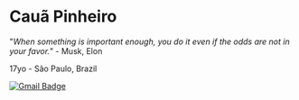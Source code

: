 # Cauã Pinheiro

"_When something is important enough, you do it even if the odds are not in your favor._" - Musk, Elon

17yo - São Paulo, Brazil

[![Gmail Badge](https://img.shields.io/badge/-cauaspinheiro@gmail.com-6633cc?style=flat-square&logo=Gmail&logoColor=white&link=mailto:cauaspinheiro@gmail.com)](mailto:cauaspinheiro@gmail.com)
